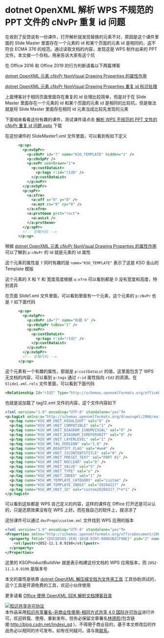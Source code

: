 # dotnet OpenXML 解析 WPS 不规范的 PPT 文件的 cNvPr 重复 id 问题

在收到了反馈说有一份课件，打开解析就发现替换的元素不对，原因是这个课件里面的 Slide Master 里面存在一个元素的 id 和某个页面的元素 id 是相同的，这不符合 ECMA 376 的规范。通过读取文档的内容，发现这是 WPS 制作出来的 PPT 文件。本文做一个存档，用来告诉大家有这个坑

<!--more-->
<!-- 发布 -->

在 Office 2016 和 Office 2019 的行为判断请看以下两篇博客

[dotnet OpenXML 元素 cNvPr NonVisual Drawing Properties 的属性作用](https://blog.lindexi.com/post/dotnet-OpenXML-%E5%85%83%E7%B4%A0-cNvPr-NonVisual-Drawing-Properties-%E7%9A%84%E5%B1%9E%E6%80%A7%E4%BD%9C%E7%94%A8.html )

[dotnet OpenXML 元素 cNvPr NonVisual Drawing Properties 重复 id 标识处理](https://blog.lindexi.com/post/dotnet-OpenXML-%E5%85%83%E7%B4%A0-cNvPr-NonVisual-Drawing-Properties-%E9%87%8D%E5%A4%8D-id-%E6%A0%87%E8%AF%86%E5%A4%84%E7%90%86.html )

上面博客对于相同页面里面存在重复的 id 处理比较简单，但是对于在 Slide Master 里面存在一个元素的 id 和某个页面的元素 id 是相同的比较坑，但是做法就是将 Slide Master 里面存在相同 id 元素当成比较先发现的元素

下面咱来看看这份有趣的课件，测试课件请点击 [解析 WPS 不规范的 PPT 文件的 cNvPr 重复 id 问题.pptx](https://github.com/lindexi/lindexi_gd/blob/479eaa49de50116a3ea14641745e2b92fc51f4fb/%E6%96%87%E6%A1%A3/%E8%A7%A3%E6%9E%90%20WPS%20%E4%B8%8D%E8%A7%84%E8%8C%83%E7%9A%84%20PPT%20%E6%96%87%E4%BB%B6%E7%9A%84%20cNvPr%20%E9%87%8D%E5%A4%8D%20id%20%E9%97%AE%E9%A2%98.pptx) 下载

在这份课件的 SlideMaster1.xml 文件里面，可以看到有如下定义

```xml
      <p:sp>
        <p:nvSpPr>
          <p:cNvPr id="7" name="KSO_TEMPLATE" hidden="1" />
          <p:cNvSpPr />
          <p:nvPr userDrawn="1">
            <p:custDataLst>
              <p:tags r:id="rId8" />
            </p:custDataLst>
          </p:nvPr>
        </p:nvSpPr>
        <p:spPr>
          <a:xfrm>
            <a:off x="0" y="0" />
            <a:ext cx="0" cy="0" />
          </a:xfrm>
          <a:prstGeom prst="rect">
            <a:avLst />
          </a:prstGeom>
        </p:spPr>
        <!-- 忽略代码 -->
      </p:sp>
```

根据 [dotnet OpenXML 元素 cNvPr NonVisual Drawing Properties 的属性作用](https://blog.lindexi.com/post/dotnet-OpenXML-%E5%85%83%E7%B4%A0-cNvPr-NonVisual-Drawing-Properties-%E7%9A%84%E5%B1%9E%E6%80%A7%E4%BD%9C%E7%94%A8.html ) 可以了解到 `p:cNvPr` 的 id 就是元素的 id 属性

这个元素的属性是 `7` 同时有趣的是 `name="KSO_TEMPLATE"` 表示了这是 KSO 金山的 Template 模版

这个元素的 X 和 Y 和 宽度高度根据 `a:xfrm` 可以看到都是 0 没有宽度和高度，特别诡异

在页面 Slide1.xml 文件里面，可以看到里面有一个元素，这个元素的 `p:cNvPr` 也是 `7` 如下面代码

```xml
      <p:sp>
        <p:nvSpPr>
          <p:cNvPr id="7" name="标题 6" />
          <p:cNvSpPr txBox="1" />
          <p:nvPr>
            <p:custDataLst>
              <p:tags r:id="rId2" />
            </p:custDataLst>
          </p:nvPr>
        </p:nvSpPr>
        <!-- 忽略代码 -->
      </p:sp>
```

这个元素有一个有趣的属性，那就是 `p:custDataLst` 的值，这里面包含了 WPS 无文档的内容，可以看到 `p:tags` 通过 `r:id` 属性指向 `rId2` 的资源。在 `Slide1.xml.rels` 文件里面，可以看到下面代码

```xml
<Relationship Id="rId2" Type="http://schemas.openxmlformats.org/officeDocument/2006/relationships/tags" Target="../tags/tag12.xml"/>
```

也就是说加载了 tag12.xml 文件的内容，这个文件内容如下

```xml
<?xml version="1.0" encoding="UTF-8" standalone="yes"?>
<p:tagLst xmlns:a="http://schemas.openxmlformats.org/drawingml/2006/main" xmlns:r="http://schemas.openxmlformats.org/officeDocument/2006/relationships" xmlns:p="http://schemas.openxmlformats.org/presentationml/2006/main">
  <p:tag name="KSO_WM_UNIT_HIGHLIGHT" val="0" />
  <p:tag name="KSO_WM_UNIT_COMPATIBLE" val="1" />
  <p:tag name="KSO_WM_UNIT_DIAGRAM_ISNUMVISUAL" val="0" />
  <p:tag name="KSO_WM_UNIT_DIAGRAM_ISREFERUNIT" val="0" />
  <p:tag name="KSO_WM_UNIT_LAYERLEVEL" val="1" />
  <p:tag name="KSO_WM_TAG_VERSION" val="1.0" />
  <p:tag name="KSO_WM_BEAUTIFY_FLAG" val="#wm#" />
  <p:tag name="KSO_WM_UNIT_ISCONTENTSTITLE" val="0" />
  <p:tag name="KSO_WM_UNIT_PRESET_TEXT" val="PART 01" />
  <p:tag name="KSO_WM_UNIT_NOCLEAR" val="0" />
  <p:tag name="KSO_WM_UNIT_VALUE" val="5" />
  <p:tag name="KSO_WM_UNIT_TYPE" val="e" />
  <p:tag name="KSO_WM_UNIT_INDEX" val="1" />
  <p:tag name="KSO_WM_TEMPLATE_CATEGORY" val="custom" />
  <p:tag name="KSO_WM_TEMPLATE_INDEX" val="20204217" />
  <p:tag name="KSO_WM_UNIT_ID" val="custom20204217_7*e*1" />
</p:tagLst>
```

可以看到这些都是 WPS 自己定义的内容，这样的课件在 Office 打开还是可以认的，只是还原效果没有在 WPS 上好。而在我自己的软件上，就凉凉了

这份课件可以通过 `docProps\custom.xml` 文件找到 WPS 应用的版本

```xml
<?xml version="1.0" encoding="UTF-8" standalone="yes"?>
<Properties xmlns="http://schemas.openxmlformats.org/officeDocument/2006/custom-properties" xmlns:vt="http://schemas.openxmlformats.org/officeDocument/2006/docPropsVTypes">
  <property fmtid="{D5CDD505-2E9C-101B-9397-08002B2CF9AE}" pid="2" name="KSOProductBuildVer">
    <vt:lpwstr>2052-11.1.0.9198</vt:lpwstr>
  </property>
</Properties>
```

这里的 KSOProductBuildVer 就是表示构建这份文档的 WPS 应用版本，而 `2052-11.1.0.9198` 是版本号

本文的属性是依靠 [dotnet OpenXML 解压缩文档为文件夹工具](https://blog.lindexi.com/post/dotnet-OpenXML-%E8%A7%A3%E5%8E%8B%E7%BC%A9%E6%96%87%E6%A1%A3%E4%B8%BA%E6%96%87%E4%BB%B6%E5%A4%B9%E5%B7%A5%E5%85%B7.html ) 工具协助测试的，这个工具是开源免费的工具，欢迎小伙伴使用

更多请看 [Office 使用 OpenXML SDK 解析文档博客目录](https://blog.lindexi.com/post/Office-%E4%BD%BF%E7%94%A8-OpenXML-SDK-%E8%A7%A3%E6%9E%90%E6%96%87%E6%A1%A3%E5%8D%9A%E5%AE%A2%E7%9B%AE%E5%BD%95.html )

<a rel="license" href="http://creativecommons.org/licenses/by-nc-sa/4.0/"><img alt="知识共享许可协议" style="border-width:0" src="https://licensebuttons.net/l/by-nc-sa/4.0/88x31.png" /></a><br />本作品采用<a rel="license" href="http://creativecommons.org/licenses/by-nc-sa/4.0/">知识共享署名-非商业性使用-相同方式共享 4.0 国际许可协议</a>进行许可。欢迎转载、使用、重新发布，但务必保留文章署名[林德熙](http://blog.csdn.net/lindexi_gd)(包含链接:http://blog.csdn.net/lindexi_gd )，不得用于商业目的，基于本文修改后的作品务必以相同的许可发布。如有任何疑问，请与我[联系](mailto:lindexi_gd@163.com)。  
